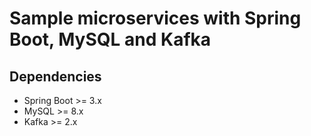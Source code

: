 # Sample microservices with Spring Boot, MySQL and Kafka

## Dependencies

* Spring Boot >= 3.x
* MySQL >= 8.x
* Kafka >= 2.x